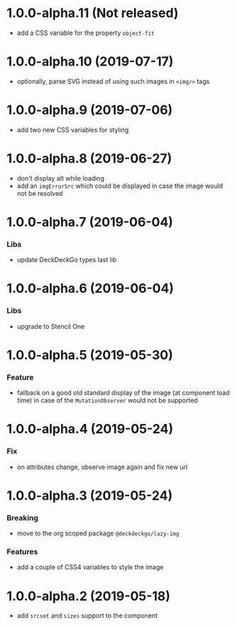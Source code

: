 <a name="1.0.0-alpha.11"></a>
# 1.0.0-alpha.11 (Not released)

* add a CSS variable for the property `object-fit`

<a name="1.0.0-alpha.10"></a>
# 1.0.0-alpha.10 (2019-07-17)

* optionally, parse SVG instead of using such images in `<img/>` tags

<a name="1.0.0-alpha.9"></a>
# 1.0.0-alpha.9 (2019-07-06)

* add two new CSS variables for styling

<a name="1.0.0-alpha.8"></a>
# 1.0.0-alpha.8 (2019-06-27)

* don't display alt while loading
* add an `imgErrorSrc` which could be displayed in case the image would not be resolved

<a name="1.0.0-alpha.7"></a>
# 1.0.0-alpha.7 (2019-06-04)

### Libs

* update DeckDeckGo types last lib

<a name="1.0.0-alpha.6"></a>
# 1.0.0-alpha.6 (2019-06-04)

### Libs

* upgrade to Stencil One

<a name="1.0.0-alpha.5"></a>
# 1.0.0-alpha.5 (2019-05-30)

### Feature

* fallback on a good old standard display of the image (at component load time) in case of the `MutationObserver` would not be supported

<a name="1.0.0-alpha.4"></a>
# 1.0.0-alpha.4 (2019-05-24)

### Fix

* on attributes change, observe image again and fix new url

<a name="1.0.0-alpha.3"></a>
# 1.0.0-alpha.3 (2019-05-24)

### Breaking

* move to the org scoped package `@deckdeckgo/lazy-img`

### Features

* add a couple of CSS4 variables to style the image

<a name="1.0.0-alpha.2"></a>
# 1.0.0-alpha.2 (2019-05-18)

* add `srcset` and `sizes` support to the component
